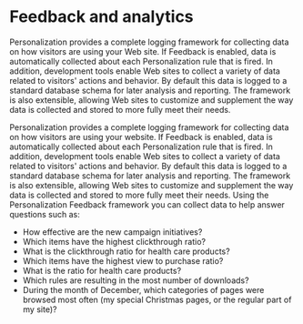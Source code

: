 # Feedback and analytics

Personalization provides a complete logging framework for collecting data on how visitors are using your Web site. If Feedback is enabled, data is automatically collected about each Personalization rule that is fired. In addition, development tools enable Web sites to collect a variety of data related to visitors' actions and behavior. By default this data is logged to a standard database schema for later analysis and reporting. The framework is also extensible, allowing Web sites to customize and supplement the way data is collected and stored to more fully meet their needs.

Personalization provides a complete logging framework for collecting data on how visitors are using your website. If Feedback is enabled, data is automatically collected about each Personalization rule that is fired. In addition, development tools enable Web sites to collect a variety of data related to visitors' actions and behavior. By default this data is logged to a standard database schema for later analysis and reporting. The framework is also extensible, allowing Web sites to customize and supplement the way data is collected and stored to more fully meet their needs. Using the Personalization Feedback framework you can collect data to help answer questions such as:

-   How effective are the new campaign initiatives?
-   Which items have the highest clickthrough ratio?
-   What is the clickthrough ratio for health care products?
-   Which items have the highest view to purchase ratio?
-   What is the ratio for health care products?
-   Which rules are resulting in the most number of downloads?
-   During the month of December, which categories of pages were browsed most often (my special Christmas pages, or the regular part of my site)?




